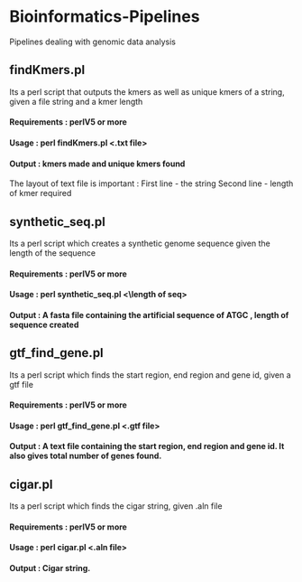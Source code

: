 # Bioinformatics-Pipelines
Pipelines dealing with genomic data analysis

## findKmers.pl 
Its a perl script that outputs the kmers as well as unique kmers of a string, given a file string and a kmer length
#### Requirements : perlV5 or more
#### Usage : perl findKmers.pl <.txt file>
#### Output : kmers made and unique kmers found
The layout of text file is important :
First line - the string
Second line - length of kmer required


## synthetic_seq.pl
Its a perl script which creates a synthetic genome sequence given the length of the sequence
#### Requirements : perlV5 or more
#### Usage : perl synthetic_seq.pl <\length of seq>
#### Output : A fasta file containing the artificial sequence of ATGC , length of sequence created



## gtf_find_gene.pl
Its a perl script which finds the start region, end region and gene id, given a gtf file
#### Requirements : perlV5 or more
#### Usage : perl gtf_find_gene.pl <.gtf file> 
#### Output : A text file containing the start region, end region and gene id. It also gives total number of genes found.



## cigar.pl
Its a perl script which finds the cigar string, given .aln file
#### Requirements : perlV5 or more
#### Usage : perl cigar.pl <.aln file> 
#### Output : Cigar string.
